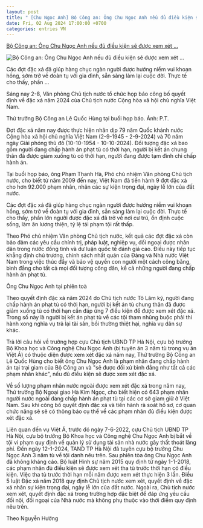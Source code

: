 ```yaml
---
layout: post
title: " [Chu Ngọc Anh] Bộ Công an: Ông Chu Ngọc Anh nếu đủ điều kiện sẽ được xem xét ..."
date: Fri, 02 Aug 2024 17:00:00 +0700
categories: entries VN
---
```

[Bộ Công an: Ông Chu Ngọc Anh nếu đủ điều kiện sẽ được xem xét ...](https://cafebiz.vn/bo-cong-an-ong-chu-ngoc-anh-neu-du-dieu-kien-se-duoc-xem-xet-dac-xa-17624080214012183.chn)

![Bộ Công an: Ông Chu Ngọc Anh nếu đủ điều kiện sẽ được xem xét ...](https://cafebiz.cafebizcdn.vn/zoom/600_315/162123310254002176/2024/8/2/avatar1722581981066-1722581981739362443701.png)

Các đợt đặc xá đã giúp hàng chục ngàn người được hưởng niềm vui khoan hồng, sớm trở về đoàn tụ với gia đình, sẵn sàng làm lại cuộc đời. Thực tế cho thấy, phần ...





Sáng nay 2-8, Văn phòng Chủ tịch nước tổ chức họp báo công bố quyết định về đặc xá năm 2024 của Chủ tịch nước Cộng hòa xã hội chủ nghĩa Việt Nam.



Thứ trưởng Bộ Công an Lê Quốc Hùng tại buổi họp báo. Ảnh: P.T.

Đợt đặc xá năm nay được thực hiện nhân dịp 79 năm Quốc khánh nước Cộng hòa xã hội chủ nghĩa Việt Nam (2-9-1945 - 2-9-2024) và 70 năm ngày Giải phóng thủ đô (10-10-1954 - 10-10-2024). Đối tượng đặc xá bao gồm người đang chấp hành án phạt tù có thời hạn, người bị kết án chung thân đã được giảm xuống tù có thời hạn, người đang được tạm đình chỉ chấp hành án.

Tại buổi họp báo, ông Phạm Thanh Hà, Phó chủ nhiệm Văn phòng Chủ tịch nước, cho biết từ năm 2009 đến nay, Việt Nam đã tiến hành 9 đợt đặc xá cho hơn 92.000 phạm nhân, nhân các sự kiện trọng đại, ngày lễ lớn của đất nước.

Các đợt đặc xá đã giúp hàng chục ngàn người được hưởng niềm vui khoan hồng, sớm trở về đoàn tụ với gia đình, sẵn sàng làm lại cuộc đời. Thực tế cho thấy, phần lớn người được đặc xá đã trở về nơi cư trú, ổn định cuộc sống, làm ăn lương thiện, tỷ lệ tái phạm tội rất thấp.

Theo Phó chủ nhiệm Văn phòng Chủ tịch nước, kết quả các đợt đặc xá còn bảo đảm các yêu cầu chính trị, pháp luật, nghiệp vụ, đối ngoại được nhân dân trong nước đồng tình và dư luận quốc tế đánh giá cao. Điều này tiếp tục khẳng định chủ trương, chính sách nhất quán của Đảng và Nhà nước Việt Nam trong việc thúc đẩy và bảo vệ quyền con người một cách công bằng, bình đẳng cho tất cả mọi đối tượng công dân, kể cả những người đang chấp hành án phạt tù.

Ông Chu Ngọc Anh tại phiên toà

Theo quyết định đặc xá năm 2024 do Chủ tịch nước Tô Lâm ký, người đang chấp hành án phạt tù có thời hạn, người bị kết án tù chung thân đã được giảm xuống tù có thời hạn cần đáp ứng 7 điều kiện để được xem xét đặc xá. Trong số này là người bị kết án phạt tù về các tội tham nhũng buộc phải thi hành xong nghĩa vụ trả lại tài sản, bồi thường thiệt hại, nghĩa vụ dân sự khác.

Trả lời câu hỏi về trường hợp cựu Chủ tịch UBND TP Hà Nội, cựu bộ trưởng Bộ Khoa học và Công nghệ Chu Ngọc Anh (bị tuyên án 3 năm tù trong vụ án Việt Á) có thuộc diện được xem xét đặc xá năm nay, Thứ trưởng Bộ Công an Lê Quốc Hùng cho biết ông Chu Ngọc Anh là phạm nhân đang chấp hành án tại trại giam của Bộ Công an và "sẽ được đối xử bình đẳng như tất cả các phạm nhân khác", nếu đủ điều kiện sẽ được xem xét đặc xá.

Về số lượng phạm nhân nước ngoài được xem xét đặc xá trong năm nay, Thứ trưởng Bộ Ngoại giao Hà Kim Ngọc, cho biết hiện có 643 phạm nhân người nước ngoài đang chấp hành án phạt tù tại các cơ sở giam giữ ở Việt Nam. Sau khi công bố quyết định đặc xá và tiến hành rà soát hồ sơ, cơ quan chức năng sẽ sẽ có thông báo cụ thể về các phạm nhân đủ điều kiện được xét đặc xá.

Liên quan đến vụ Việt Á, trước đó ngày 7-6-2022, cựu Chủ tịch UBND TP Hà Nội, cựu bộ trưởng Bộ Khoa học và Công nghệ Chu Ngọc Anh bị bắt về tội vi phạm quy định về quản lý sử dụng tài sản nhà nước gây thất thoát lãng phí. Đến ngày 12-1-2024, TAND TP Hà Nội đã tuyên cựu bộ trưởng Chu Ngọc Anh 3 năm tù về tội danh nêu trên. Sau phiên tòa ông Chu Ngọc Anh đã không kháng cáo. Bộ luật Hình sự năm 2015 quy định từ ngày 1-1-2018, các phạm nhân đủ điều kiện sẽ được xem xét tha tù trước thời hạn có điều kiện. Việc tha tù trước thời hạn mỗi năm được xem xét thực hiện 3 lần. Điều 5 luật Đặc xá năm 2018 quy định Chủ tịch nước xem xét, quyết định về đặc xá nhân sự kiện trọng đại, ngày lễ lớn của đất nước. Ngoài ra, Chủ tịch nước xem xét, quyết định đặc xá trong trường hợp đặc biệt để đáp ứng yêu cầu đối nội, đối ngoại của Nhà nước mà không phụ thuộc vào thời điểm quy định nêu trên.

Theo Nguyễn Hưởng


